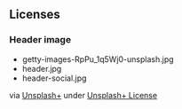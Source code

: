 
## Licenses

### Header image

* getty-images-RpPu_1q5Wj0-unsplash.jpg
* header.jpg
* header-social.jpg

via [Unsplash+](https://unsplash.com/photos/circuit-boardabstract-network-technology-background3d-renderingconceptual-image-RpPu_1q5Wj0)
under [Unsplash+ License](https://unsplash.com/plus/license)
